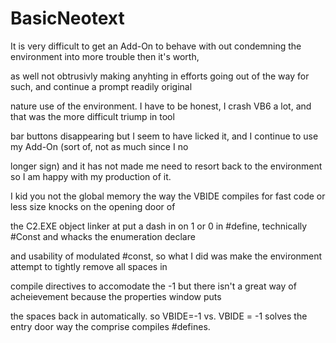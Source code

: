 # BasicNeotext

It is very difficult to get an Add-On to behave with out condemning the environment into more trouble then it's worth,

as well not obtrusivly making anyhting in efforts going out of the way for such, and continue a prompt readily original

nature use of the environment.  I have to be honest, I crash VB6 a lot, and that was the more difficult triump in tool

bar buttons disappearing but I seem to have licked it, and I continue to use my Add-On (sort of, not as much since I no

longer sign) and it has not made me need to resort back to the environment so I am happy with my production of it.

I kid you not the global memory the way the VBIDE compiles for fast code or less size knocks on the opening door of

the C2.EXE object linker at put a dash in on 1 or 0 in #define, technically #Const and whacks the enumeration declare

and usability of modulated #const, so what I did was make the environment attempt to tightly remove all spaces in

compile directives to accomodate the -1 but there isn't a great way of acheievement because the properties window puts

the spaces back in automatically. so VBIDE=-1 vs. VBIDE = -1 solves the entry door way the comprise compiles #defines.